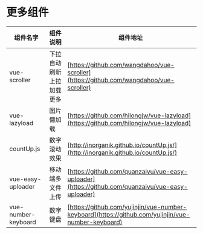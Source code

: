# 更多组件




| 组件名字 | 组件说明 | 组件地址 |
| --- | --- | --- |
| vue-scroller | 下拉自动刷新 上拉加载更多 | [https://github.com/wangdahoo/vue-scroller](https://github.com/wangdahoo/vue-scroller) |
| vue-lazyload | 图片懒加载 | [https://github.com/hilongjw/vue-lazyload](https://github.com/hilongjw/vue-lazyload) |
| countUp.js | 数字滚动效果 | [http://inorganik.github.io/countUp.js/](http://inorganik.github.io/countUp.js/) |
| vue-easy-uploader | 移动端多文件上传 | [https://github.com/quanzaiyu/vue-easy-uploader](https://github.com/quanzaiyu/vue-easy-uploader) |
| vue-number-keyboard | 数字键盘 | [https://github.com/yujinjin/vue-number-keyboard](https://github.com/yujinjin/vue-number-keyboard) |
